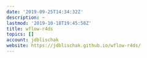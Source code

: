 ```yaml
---
date: '2019-09-25T14:34:32Z'
description: ~
lastmod: '2019-10-18T19:45:58Z'
title: wflow-r4ds
topics: []
account: jdblischak
website: https://jdblischak.github.io/wflow-r4ds/
---
```


